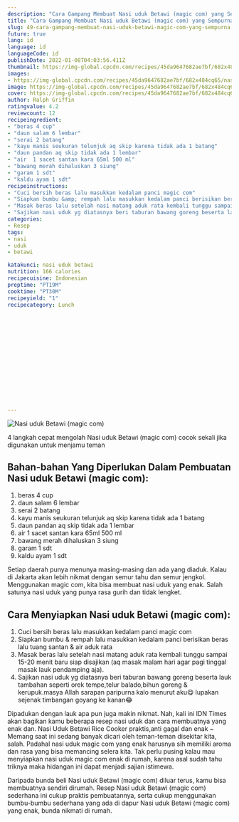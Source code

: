 ```yaml
---
description: "Cara Gampang Membuat Nasi uduk Betawi (magic com) yang Sempurna"
title: "Cara Gampang Membuat Nasi uduk Betawi (magic com) yang Sempurna"
slug: 49-cara-gampang-membuat-nasi-uduk-betawi-magic-com-yang-sempurna
future: true
lang: id
language: id
languageCode: id
publishDate: 2022-01-08T04:03:56.411Z 
thumbnail: https://img-global.cpcdn.com/recipes/45da9647682ae7bf/682x484cq65/nasi-uduk-betawi-magic-com-foto-resep-utama.webp
images:
- https://img-global.cpcdn.com/recipes/45da9647682ae7bf/682x484cq65/nasi-uduk-betawi-magic-com-foto-resep-utama.webp
image: https://img-global.cpcdn.com/recipes/45da9647682ae7bf/682x484cq65/nasi-uduk-betawi-magic-com-foto-resep-utama.webp
cover: https://img-global.cpcdn.com/recipes/45da9647682ae7bf/682x484cq65/nasi-uduk-betawi-magic-com-foto-resep-utama.webp
author: Ralph Griffin
ratingvalue: 4.2
reviewcount: 12
recipeingredient:
- "beras 4 cup"
- "daun salam 6 lembar"
- "serai 2 batang"
- "kayu manis seukuran telunjuk aq skip karena tidak ada 1 batang"
- "daun pandan aq skip tidak ada 1 lembar"
- "air  1 sacet santan kara 65ml 500 ml"
- "bawang merah dihaluskan 3 siung"
- "garam 1 sdt"
- "kaldu ayam 1 sdt"
recipeinstructions:
- "Cuci bersih beras lalu masukkan kedalam panci magic com"
- "Siapkan bumbu &amp; rempah lalu masukkan kedalam panci berisikan beras lalu tuang santan &amp; air aduk rata"
- "Masak beras lalu setelah nasi matang aduk rata kembali tunggu sampai 15-20 menit baru siap disajikan (aq masak malam hari agar pagi tinggal masak lauk pendamping aja)."
- "Sajikan nasi uduk yg diatasnya beri taburan bawang goreng beserta lauk tambahan seperti orek tempe,telur balado,bihun goreng &amp; kerupuk.masya Allah sarapan paripurna kalo menurut aku😋 lupakan sejenak timbangan goyang ke kanan😂"
categories:
- Resep
tags:
- nasi
- uduk
- betawi

katakunci: nasi uduk betawi 
nutrition: 166 calories
recipecuisine: Indonesian
preptime: "PT19M"
cooktime: "PT30M"
recipeyield: "1"
recipecategory: Lunch


     
    
    
    
    
    
    
    
    
    
    
      
    
---
```



![Nasi uduk Betawi (magic com)](https://img-global.cpcdn.com/recipes/45da9647682ae7bf/682x484cq65/nasi-uduk-betawi-magic-com-foto-resep-utama.webp)

4 langkah cepat mengolah  Nasi uduk Betawi (magic com) cocok sekali jika digunakan untuk menjamu teman

<!--inarticleads1-->

## Bahan-bahan Yang Diperlukan Dalam Pembuatan Nasi uduk Betawi (magic com):

1. beras 4 cup
1. daun salam 6 lembar
1. serai 2 batang
1. kayu manis seukuran telunjuk aq skip karena tidak ada 1 batang
1. daun pandan aq skip tidak ada 1 lembar
1. air  1 sacet santan kara 65ml 500 ml
1. bawang merah dihaluskan 3 siung
1. garam 1 sdt
1. kaldu ayam 1 sdt

Setiap daerah punya menunya masing-masing dan ada yang diaduk. Kalau di Jakarta akan lebih nikmat dengan semur tahu dan semur jengkol. Menggunakan magic com, kita bisa membuat nasi uduk yang enak. Salah satunya nasi uduk yang punya rasa gurih dan tidak lengket. 

<!--inarticleads2-->

## Cara Menyiapkan Nasi uduk Betawi (magic com):

1. Cuci bersih beras lalu masukkan kedalam panci magic com
1. Siapkan bumbu &amp; rempah lalu masukkan kedalam panci berisikan beras lalu tuang santan &amp; air aduk rata
1. Masak beras lalu setelah nasi matang aduk rata kembali tunggu sampai 15-20 menit baru siap disajikan (aq masak malam hari agar pagi tinggal masak lauk pendamping aja).
1. Sajikan nasi uduk yg diatasnya beri taburan bawang goreng beserta lauk tambahan seperti orek tempe,telur balado,bihun goreng &amp; kerupuk.masya Allah sarapan paripurna kalo menurut aku😋 lupakan sejenak timbangan goyang ke kanan😂


Dipadukan dengan lauk apa pun juga makin nikmat. Nah, kali ini IDN Times akan bagikan kamu beberapa resep nasi uduk dan cara membuatnya yang enak dan. Nasi Uduk Betawi Rice Cooker praktis,anti gagal dan enak ~ Memang saat ini sedang banyak dicari oleh teman-teman disekitar kita, salah. Padahal nasi uduk magic com yang enak harusnya sih memiliki aroma dan rasa yang bisa memancing selera kita. Tak perlu pusing kalau mau menyiapkan nasi uduk magic com enak di rumah, karena asal sudah tahu triknya maka hidangan ini dapat menjadi sajian istimewa. 

Daripada bunda beli  Nasi uduk Betawi (magic com)  diluar terus, kamu  bisa membuatnya sendiri dirumah. Resep  Nasi uduk Betawi (magic com)  sederhana ini cukup praktis pembuatannya, serta cukup menggunakan bumbu-bumbu sederhana yang ada di dapur  Nasi uduk Betawi (magic com)  yang enak, bunda nikmati di rumah.
